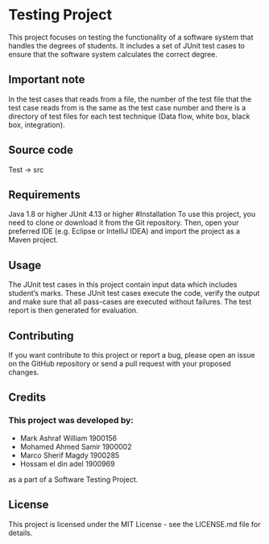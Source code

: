# Testing Project
This project focuses on testing the functionality of a software system that handles the degrees of students. It includes a set of JUnit test cases to ensure that the software system calculates the correct degree.

## Important note
In the test cases that reads from a file, the number of the test file that the test case reads from is the same as the test case number and there is a directory of test files for each test technique (Data flow, white box, black box, integration).

## Source code
Test -> src

## Requirements
Java 1.8 or higher
JUnit 4.13 or higher
#Installation
To use this project, you need to clone or download it from the Git repository. Then, open your preferred IDE (e.g. Eclipse or IntelliJ IDEA) and import the project as a Maven project.

## Usage
The JUnit test cases in this project contain input data which includes student’s marks. These JUnit test cases execute the code, verify the output and make sure that all pass-cases are executed without failures. The test report is then generated for evaluation.

## Contributing
If you want contribute to this project or report a bug, please open an issue on the GitHub repository or send a pull request with your proposed changes.

## Credits
### This project was developed by:<br />

* Mark Ashraf William 1900156<br />
* Mohamed Ahmed Samir 1900002<br />
* Marco Sherif Magdy  1900285<br /> 
* Hossam el din adel  1900969<br /> 

as a part of a Software Testing Project.

## License
This project is licensed under the MIT License - see the LICENSE.md file for details.
